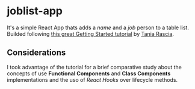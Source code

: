 # joblist-app
It's a simple React App thats adds a _name_ and a _job_
person to a table list. Builded following [this great Getting Started
tutorial](https://www.taniarascia.com/getting-started-with-react/) by [Tania
Rascia](https://github.com/taniarascia).

## Considerations
I took advantage of the tutorial for a brief comparative study about the 
concepts of use **Functional Components** and **Class Components**
implementations and the uso of *React Hooks* over lifecycle methods.
